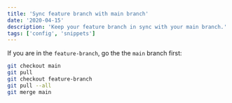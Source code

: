 ```yaml
---
title: 'Sync feature branch with main branch'
date: '2020-04-15'
description: 'Keep your feature branch in sync with your main branch.'
tags: ['config', 'snippets']
---
```


If you are in the `feature-branch`, go the the `main` branch first:

```bash
git checkout main
git pull
git checkout feature-branch
git pull --all
git merge main
```
